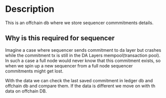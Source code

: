 # Description
This is an offchain db where we store sequencer commmitments details.

## Why is this required for sequencer
Imagine a case where sequencer sends commitment to da layer but crashes while the commitment tx is still in the DA Layers mempool(transaction pool).
In such a case a full node would never know that this commitment exists, so when we spin up a new sequencer from a full node sequencer commitments might get lost.

With the data we can check the last saved commitment in ledger db and offchain db and compare them. If the data is different we move on with th data on offchain DB.